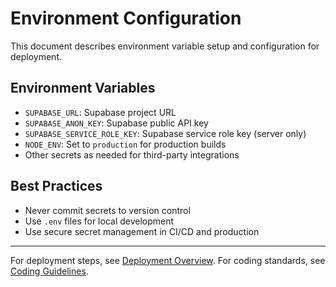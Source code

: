 # Environment Configuration

This document describes environment variable setup and configuration for deployment.

## Environment Variables
- `SUPABASE_URL`: Supabase project URL
- `SUPABASE_ANON_KEY`: Supabase public API key
- `SUPABASE_SERVICE_ROLE_KEY`: Supabase service role key (server only)
- `NODE_ENV`: Set to `production` for production builds
- Other secrets as needed for third-party integrations

## Best Practices
- Never commit secrets to version control
- Use `.env` files for local development
- Use secure secret management in CI/CD and production

---

For deployment steps, see [Deployment Overview](./overview.md).
For coding standards, see [Coding Guidelines](../CODING_GUIDELINES.md). 